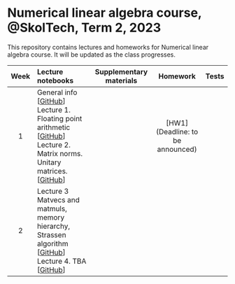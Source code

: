 # Numerical linear algebra course, @SkolTech, Term 2, 2023

This repository contains lectures and homeworks for Numerical linear algebra course. It will be updated as the class progresses.

| Week | Lecture notebooks | Supplementary materials | Homework | Tests |
|:------:|:----------|:----------:|:----------:|-------|
|1| General info [[GitHub](lectures/general_info.ipynb)] <br> Lecture 1. Floating point arithmetic [[GitHub](./lectures/lecture-1/lecture-1.ipynb)] <br> Lecture 2. Matrix norms. Unitary matrices. [[GitHub](./lectures/lecture-2/lecture-2.ipynb)]  <br> |  | [HW1] <br> (Deadline: to be announced) |
|2| Lecture 3 Matvecs and matmuls, memory hierarchy, Strassen algorithm [[GitHub](lectures/lecture-3/lecture-3.ipynb)] <br> Lecture 4. TBA [[GitHub](./lectures/lecture-4/lecture-4.ipynb)]  <br> |  |  |
